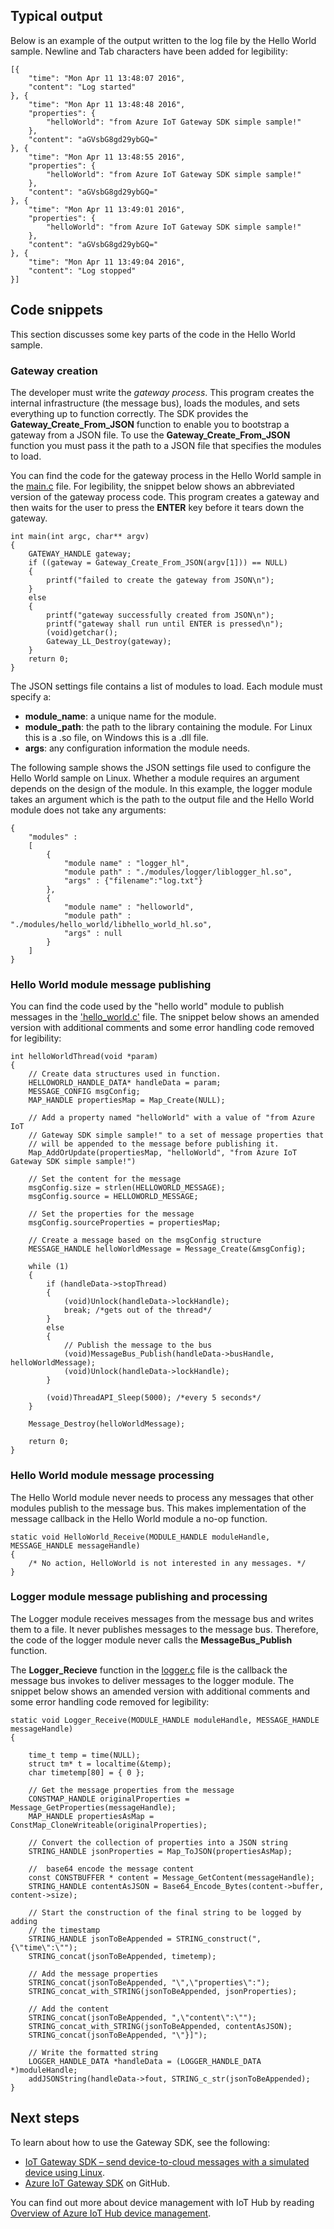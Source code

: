 ## Typical output

Below is an example of the output written to the log file by the Hello World sample. Newline and Tab characters have been added for legibility:

```
[{
	"time": "Mon Apr 11 13:48:07 2016",
	"content": "Log started"
}, {
	"time": "Mon Apr 11 13:48:48 2016",
	"properties": {
		"helloWorld": "from Azure IoT Gateway SDK simple sample!"
	},
	"content": "aGVsbG8gd29ybGQ="
}, {
	"time": "Mon Apr 11 13:48:55 2016",
	"properties": {
		"helloWorld": "from Azure IoT Gateway SDK simple sample!"
	},
	"content": "aGVsbG8gd29ybGQ="
}, {
	"time": "Mon Apr 11 13:49:01 2016",
	"properties": {
		"helloWorld": "from Azure IoT Gateway SDK simple sample!"
	},
	"content": "aGVsbG8gd29ybGQ="
}, {
	"time": "Mon Apr 11 13:49:04 2016",
	"content": "Log stopped"
}]
```

## Code snippets

This section discusses some key parts of the code in the Hello World sample.

### Gateway creation

The developer must write the *gateway process*. This program creates the internal infrastructure (the message bus), loads the modules, and sets everything up to function correctly. The SDK provides the **Gateway_Create_From_JSON** function to enable you to bootstrap a gateway from a JSON file. To use the **Gateway_Create_From_JSON** function you must pass it the path to a JSON file that specifies the modules to load. 

You can find the code for the gateway process in the Hello World sample in the [main.c][lnk-main-c] file. For legibility, the snippet below shows an abbreviated version of the gateway process code. This program creates a gateway and then waits for the user to press the **ENTER** key before it tears down the gateway. 

```
int main(int argc, char** argv)
{
    GATEWAY_HANDLE gateway;
    if ((gateway = Gateway_Create_From_JSON(argv[1])) == NULL)
    {
        printf("failed to create the gateway from JSON\n");
    }
    else
    {
        printf("gateway successfully created from JSON\n");
        printf("gateway shall run until ENTER is pressed\n");
        (void)getchar();
        Gateway_LL_Destroy(gateway);
    }
	return 0;
}
```

The JSON settings file contains a list of modules to load. Each module must specify a:

- **module_name**: a unique name for the module.
- **module_path**: the path to the library containing the module. For Linux this is a .so file, on Windows this is a .dll file.
- **args**: any configuration information the module needs.

The following sample shows the JSON settings file used to configure the Hello World sample on Linux. Whether a module requires an argument depends on the design of the module. In this example, the logger module takes an argument which is the path to the output file and the Hello World module does not take any arguments:

```
{
    "modules" :
    [ 
        {
            "module name" : "logger_hl",
            "module path" : "./modules/logger/liblogger_hl.so",
            "args" : {"filename":"log.txt"}
        },
        {
            "module name" : "helloworld",
            "module path" : "./modules/hello_world/libhello_world_hl.so",
			"args" : null
        }
    ]
}
```

### Hello World module message publishing

You can find the code used by the "hello world" module to publish messages in the ['hello_world.c'][lnk-helloworld-c] file. The snippet below shows an amended version with additional comments and some error handling code removed for legibility:

```
int helloWorldThread(void *param)
{
    // Create data structures used in function.
    HELLOWORLD_HANDLE_DATA* handleData = param;
    MESSAGE_CONFIG msgConfig;
    MAP_HANDLE propertiesMap = Map_Create(NULL);
    
    // Add a property named "helloWorld" with a value of "from Azure IoT
    // Gateway SDK simple sample!" to a set of message properties that
    // will be appended to the message before publishing it. 
    Map_AddOrUpdate(propertiesMap, "helloWorld", "from Azure IoT Gateway SDK simple sample!")

    // Set the content for the message
    msgConfig.size = strlen(HELLOWORLD_MESSAGE);
    msgConfig.source = HELLOWORLD_MESSAGE;

    // Set the properties for the message
    msgConfig.sourceProperties = propertiesMap;
    
    // Create a message based on the msgConfig structure
    MESSAGE_HANDLE helloWorldMessage = Message_Create(&msgConfig);

    while (1)
    {
        if (handleData->stopThread)
        {
            (void)Unlock(handleData->lockHandle);
            break; /*gets out of the thread*/
        }
        else
        {
            // Publish the message to the bus
            (void)MessageBus_Publish(handleData->busHandle, helloWorldMessage);
            (void)Unlock(handleData->lockHandle);
        }

        (void)ThreadAPI_Sleep(5000); /*every 5 seconds*/
    }

    Message_Destroy(helloWorldMessage);

    return 0;
}
```

### Hello World module message processing

The Hello World module never needs to process any messages that other modules publish to the message bus. This makes implementation of the message callback in the Hello World module a no-op function.

```
static void HelloWorld_Receive(MODULE_HANDLE moduleHandle, MESSAGE_HANDLE messageHandle)
{
    /* No action, HelloWorld is not interested in any messages. */
}
```

### Logger module message publishing and processing

The Logger module receives messages from the message bus and writes them to a file. It never publishes messages to the message bus. Therefore, the code of the logger module never calls the **MessageBus_Publish** function.

The **Logger_Recieve** function in the [logger.c][lnk-logger-c] file is the callback the message bus invokes to deliver messages to the logger module. The snippet below shows an amended version with additional comments and some error handling code removed for legibility:

```
static void Logger_Receive(MODULE_HANDLE moduleHandle, MESSAGE_HANDLE messageHandle)
{

    time_t temp = time(NULL);
    struct tm* t = localtime(&temp);
    char timetemp[80] = { 0 };

    // Get the message properties from the message
    CONSTMAP_HANDLE originalProperties = Message_GetProperties(messageHandle); 
    MAP_HANDLE propertiesAsMap = ConstMap_CloneWriteable(originalProperties);

    // Convert the collection of properties into a JSON string
    STRING_HANDLE jsonProperties = Map_ToJSON(propertiesAsMap);

    //  base64 encode the message content
    const CONSTBUFFER * content = Message_GetContent(messageHandle);
    STRING_HANDLE contentAsJSON = Base64_Encode_Bytes(content->buffer, content->size);

    // Start the construction of the final string to be logged by adding
    // the timestamp
    STRING_HANDLE jsonToBeAppended = STRING_construct(",{\"time\":\"");
    STRING_concat(jsonToBeAppended, timetemp);

    // Add the message properties
    STRING_concat(jsonToBeAppended, "\",\"properties\":"); 
    STRING_concat_with_STRING(jsonToBeAppended, jsonProperties);

    // Add the content
    STRING_concat(jsonToBeAppended, ",\"content\":\"");
    STRING_concat_with_STRING(jsonToBeAppended, contentAsJSON);
    STRING_concat(jsonToBeAppended, "\"}]");

    // Write the formatted string
    LOGGER_HANDLE_DATA *handleData = (LOGGER_HANDLE_DATA *)moduleHandle;
    addJSONString(handleData->fout, STRING_c_str(jsonToBeAppended);
}
```

## Next steps

To learn about how to use the Gateway SDK, see the following:

- [IoT Gateway SDK – send device-to-cloud messages with a simulated device using Linux][lnk-gateway-simulated].
- [Azure IoT Gateway SDK][lnk-gateway-sdk] on GitHub.

You can find out more about device management with IoT Hub by reading [Overview of Azure IoT Hub device management][lnk-device-management].

<!-- Links -->
[lnk-main-c]: https://github.com/Azure/azure-iot-gateway-sdk/blob/master/samples/hello_world/src/main.c
[lnk-helloworld-c]: https://github.com/Azure/azure-iot-gateway-sdk/blob/master/modules/hello_world/src/hello_world.c
[lnk-logger-c]: https://github.com/Azure/azure-iot-gateway-sdk/blob/master/modules/logger/src/logger.c
[lnk-gateway-sdk]: https://github.com/Azure/azure-iot-gateway-sdk/
[lnk-gateway-simulated]: /documentation/articles/iot-hub-linux-gateway-sdk-simulated-device/
[lnk-device-management]: /documentation/articles/iot-hub-device-management-overview
